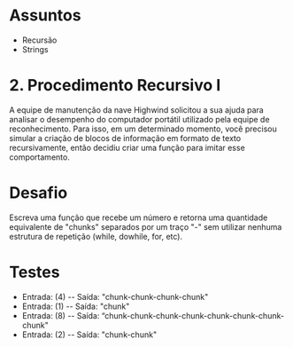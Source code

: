 # Assuntos
- Recursão
- Strings

# 2. Procedimento Recursivo I
A equipe de manutenção da nave Highwind solicitou a sua ajuda para analisar o desempenho do computador portátil utilizado pela equipe de reconhecimento.
Para isso, em um determinado momento, você precisou simular a criação de blocos de informação em formato de texto recursivamente, então decidiu criar uma função para imitar esse comportamento.

# Desafio
Escreva uma função que recebe um número e retorna uma quantidade equivalente de "chunks" separados por um traço "-" sem utilizar nenhuma estrutura de repetição (while, dowhile, for, etc).

# Testes
- Entrada: (4)
-- Saída: "chunk-chunk-chunk-chunk"
- Entrada: (1)
-- Saída: "chunk"
- Entrada: (8)
-- Saída: “chunk-chunk-chunk-chunk-chunk-chunk-chunk-chunk"
- Entrada: (2)
-- Saída: "chunk-chunk" 